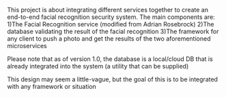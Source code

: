This project is about integrating different services together to create an end-to-end facial recognition security system. The main components are:
1)The Facial Recognition service (modified from Adrian Rosebrock)
2)The database validating the result of the facial recognition
3)The framework for any client to push a photo and get the results of the two aforementioned microservices

Please note that as of version 1.0, the database is a local/cloud DB that is already integrated into the system (a utility that can be supplied)

This design may seem a little-vague, but the goal of this is to be integrated with any framework or situation

